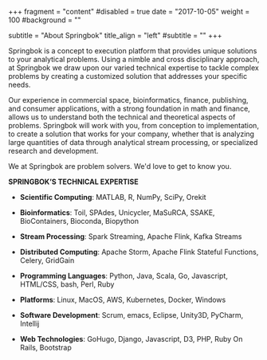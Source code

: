 +++
fragment = "content"
#disabled = true
date = "2017-10-05"
weight = 100
#background = ""

subtitle = "About Springbok"
title_align = "left"
#subtitle = ""
+++

Springbok is a concept to execution platform that provides unique solutions to your analytical problems. Using a nimble and cross disciplinary approach, at Springbok we draw upon our varied technical expertise to tackle complex problems by creating a customized solution that addresses your specific needs.

Our experience in commercial space, bioinformatics, finance, publishing, and consumer applications, with a strong foundation in math and finance, allows us to understand both the technical and theoretical aspects of problems. Springbok will work with you, from conception to implementation, to create a solution that works for your company, whether that is analyzing large quantities of data through analytical stream processing, or specialized research and development.

We at Springbok are problem solvers. We'd love to get to know you. 

**SPRINGBOK’S TECHNICAL EXPERTISE**

* **Scientific Computing**: MATLAB, R, NumPy, SciPy, Orekit

* **Bioinformatics**: Toil, SPAdes, Unicycler, MaSuRCA, SSAKE, BioContainers, Bioconda, Biopython

* **Stream Processing**: Spark Streaming, Apache Flink, Kafka Streams

* **Distributed Computing**: Apache Storm, Apache Flink Stateful Functions, Celery, GridGain

* **Programming Languages**: Python, Java, Scala, Go, Javascript, HTML/CSS, bash, Perl, Ruby

* **Platforms**: Linux, MacOS, AWS, Kubernetes, Docker, Windows

* **Software Development**: Scrum, emacs, Eclipse, Unity3D, PyCharm, Intellij

* **Web Technologies**: GoHugo, Django, Javascript, D3, PHP, Ruby On Rails, Bootstrap
